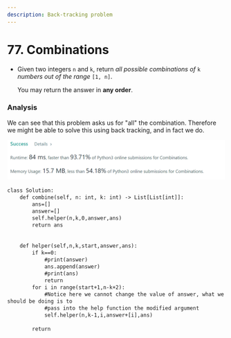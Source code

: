 ```yaml
---
description: Back-tracking problem
---
```


# 77. Combinations

*   Given two integers `n` and `k`, return _all possible combinations of_ `k` _numbers out of the range_ `[1, n]`.

    You may return the answer in **any order**.

### Analysis&#x20;

We can see that this problem asks us for "all" the combination. Therefore we might be able to solve this using back tracking, and in fact we do.&#x20;

![](<../.gitbook/assets/image (11) (1).png>)

```
class Solution:
    def combine(self, n: int, k: int) -> List[List[int]]:
        ans=[]
        answer=[]
        self.helper(n,k,0,answer,ans)
        return ans
        
        
    def helper(self,n,k,start,answer,ans):
        if k==0:
            #print(answer)
            ans.append(answer)
            #print(ans)
            return 
        for i in range(start+1,n-k+2):
            #Notice here we cannot change the value of answer, what we should be doing is to 
            #pass into the help function the modified argument
            self.helper(n,k-1,i,answer+[i],ans)
            
        return 
```
